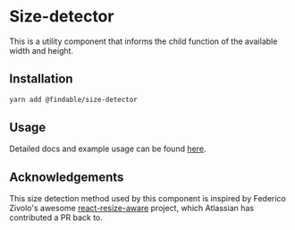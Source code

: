 # Size-detector

This is a utility component that informs the child function of the available width and height.

## Installation

```sh
yarn add @findable/size-detector
```
## Usage

Detailed docs and example usage can be found [here](https://atlaskit.atlassian.com/packages/core/size-detector).


## Acknowledgements

This size detection method used by this component is inspired by Federico Zivolo's awesome [react-resize-aware][react-resize-aware-repo] project, which Atlassian has contributed a PR back to.

[react-resize-aware-repo]: https://github.com/FezVrasta/react-resize-aware
